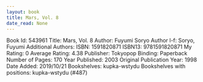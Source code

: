 ```yaml
---
layout: book
title: Mars, Vol. 8
date_read: None
---
```


Book Id: 543961
Title: Mars, Vol. 8
Author: Fuyumi Soryo
Author l-f: Soryo, Fuyumi
Additional Authors: 
ISBN: 1591820871
ISBN13: 9781591820871
My Rating: 0
Average Rating: 4.38
Publisher: Tokyopop
Binding: Paperback
Number of Pages: 170
Year Published: 2003
Original Publication Year: 1998
Date Added: 2019/10/21
Bookshelves: kupka-wstydu
Bookshelves with positions: kupka-wstydu (#487)

